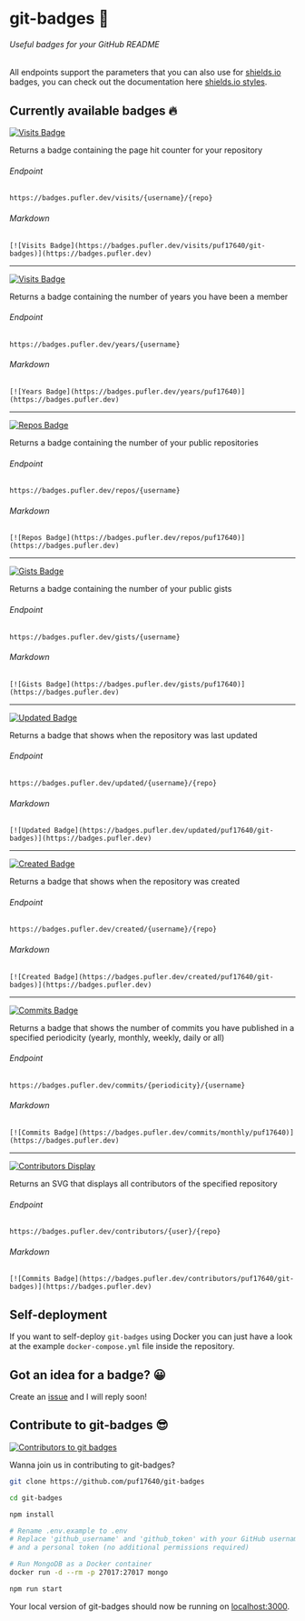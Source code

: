 # git-badges 🎉

###### Useful badges for your GitHub README

All endpoints support the parameters that you can also use for [shields.io](https://shields.io) badges, you can check out the documentation here [shields.io styles](https://shields.io/#styles).

## Currently available badges 🔥

[![Visits Badge](https://badges.pufler.dev/visits/puf17640/git-badges)](https://badges.pufler.dev/visits/puf17640/git-badges)

Returns a badge containing the page hit counter for your repository

###### Endpoint
`https://badges.pufler.dev/visits/{username}/{repo}`

###### Markdown

`[![Visits Badge](https://badges.pufler.dev/visits/puf17640/git-badges)](https://badges.pufler.dev)`

---

[![Visits Badge](https://badges.pufler.dev/years/puf17640)](https://badges.pufler.dev/years/puf17640)
  
Returns a badge containing the number of years you have been a member

###### Endpoint

`https://badges.pufler.dev/years/{username}`

###### Markdown 

`[![Years Badge](https://badges.pufler.dev/years/puf17640)](https://badges.pufler.dev)`

---

[![Repos Badge](https://badges.pufler.dev/repos/puf17640)](https://badges.pufler.dev/repos/puf17640)
  
Returns a badge containing the number of your public repositories

###### Endpoint

`https://badges.pufler.dev/repos/{username}`

###### Markdown

`[![Repos Badge](https://badges.pufler.dev/repos/puf17640)](https://badges.pufler.dev)`

---

[![Gists Badge](https://badges.pufler.dev/gists/puf17640)](https://badges.pufler.dev/gists/puf17640)
  
Returns a badge containing the number of your public gists

###### Endpoint

`https://badges.pufler.dev/gists/{username}`

###### Markdown

`[![Gists Badge](https://badges.pufler.dev/gists/puf17640)](https://badges.pufler.dev)`

---

[![Updated Badge](https://badges.pufler.dev/updated/puf17640/git-badges)](https://badges.pufler.dev/updated/puf17640/git-badges)
  
Returns a badge that shows when the repository was last updated

###### Endpoint

`https://badges.pufler.dev/updated/{username}/{repo}`

###### Markdown

`[![Updated Badge](https://badges.pufler.dev/updated/puf17640/git-badges)](https://badges.pufler.dev)`

---

[![Created Badge](https://badges.pufler.dev/created/puf17640/git-badges)](https://badges.pufler.dev/created/puf17640/git-badges)
  
Returns a badge that shows when the repository was created

###### Endpoint

`https://badges.pufler.dev/created/{username}/{repo}`

###### Markdown

`[![Created Badge](https://badges.pufler.dev/created/puf17640/git-badges)](https://badges.pufler.dev)`

---

[![Commits Badge](https://badges.pufler.dev/commits/monthly/puf17640)](https://badges.pufler.dev/commits/monthly/puf17640)
  
Returns a badge that shows the number of commits you have published in a specified periodicity (yearly, monthly, weekly, daily or all)

###### Endpoint

`https://badges.pufler.dev/commits/{periodicity}/{username}`

###### Markdown

`[![Commits Badge](https://badges.pufler.dev/commits/monthly/puf17640)](https://badges.pufler.dev)`

---

[![Contributors Display](https://badges.pufler.dev/contributors/puf17640/git-badges)](https://badges.pufler.dev/contributors/puf17640/git-badges)
  
Returns an SVG that displays all contributors of the specified repository

###### Endpoint

`https://badges.pufler.dev/contributors/{user}/{repo}`

###### Markdown

`[![Commits Badge](https://badges.pufler.dev/contributors/puf17640/git-badges)](https://badges.pufler.dev)`

## Self-deployment

If you want to self-deploy `git-badges` using Docker you can just have a look at the example `docker-compose.yml` file inside the repository.

## Got an idea for a badge? 😀

Create an [issue](https://github.com/puf17640/git-badges/issues/new) and I will reply soon!

## Contribute to git-badges 😎

[![Contributors to git badges](https://contributors.thinkverse.vercel.app/api/contributors?org=puf17640&repo=git-badges&bots=false)](https://github.com/puf17640/git-badges/graphs/contributors)


Wanna join us in contributing to git-badges?

```bash
git clone https://github.com/puf17640/git-badges

cd git-badges

npm install

# Rename .env.example to .env
# Replace 'github_username' and 'github_token' with your GitHub username,
# and a personal token (no additional permissions required)

# Run MongoDB as a Docker container 
docker run -d --rm -p 27017:27017 mongo

npm run start
```

Your local version of git-badges should now be running on [localhost:3000](http://localhost:3000).
